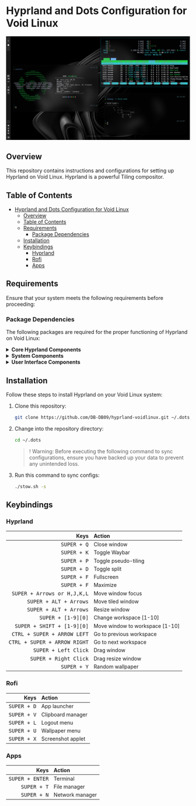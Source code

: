 # Hyprland and Dots Configuration for Void Linux

![Hyprland Logo](./.github/assets/hyprland-v2.png)

## Overview

This repository contains instructions and configurations for setting up Hyprland on Void Linux. Hyprland is a powerful Tiling compositor.

## Table of Contents

- [Hyprland and Dots Configuration for Void Linux](#hyprland-and-dots-configuration-for-void-linux)
  - [Overview](#overview)
  - [Table of Contents](#table-of-contents)
  - [Requirements](#requirements)
    - [Package Dependencies](#package-dependencies)
  - [Installation](#installation)
  - [Keybindings](#keybindings)
    - [Hyprland](#hyprland)
    - [Rofi](#rofi)
    - [Apps](#apps)

## Requirements

Ensure that your system meets the following requirements before proceeding:

### Package Dependencies

The following packages are required for the proper functioning of Hyprland on Void Linux:

<details>
  <summary><strong>Core Hyprland Components</strong></summary>

- [Void-Hyprland](https://github.com/Makrennel/hyprland-void) : ```hyprland hyprland-protocols xorg-server-xwayland xdg-desktop-portal-hyprland xdg-desktop-portal xdg-utils wayland wayland-protocols xdg-desktop-portal-wlr xdg-desktop-portal-gtk```

</details>

<details>
  <summary><strong>System Components</strong></summary>

- Repos : ```void-repo-multilib void-repo-nonfree```
- Services : ```dbus seatd elogind polkit bluez sddm cronie alcritty```
- Network : ```wpa_supplicant wifish wpa-cute wpa_gui - NetworkManager nmtui```
- Base : ```xorg gnome-keyring polkit-gnome mtpfs inotify-tools ffmpeg libnotify```
- Dev tools : ```git base-devel```
- Amd Drivers : ```Vulkan-Headers Vulkan-Tools Vulkan-ValidationLayers-32bit mesa-vulkan-radeon mesa-vulkan-radeon-32bit vulkan-loader vulkan-loader-32bit libspa-vulkan libspa-vulkan-32bit amdvlk mesa-dri```
- [Audio and Video](https://docs.voidlinux.org/config/media/pipewire.html) : ```pipewire wireplumber```

</details>

<details>
  <summary><strong>User Interface Components</strong></summary>

- Ui Components : ```Waybar avizo font-awesome-6 swaylock dunst``` [rofi](https://github.com/lbonn/rofi/blob/wayland/INSTALL.md)
- Wallpaper Daemons : ```swaybg mpvpaper``` [swww](https:i//github.com/LGFae/swww)
- Utilities : ```grim jq slurp playerctl cliphist wl-clipboard swayidle swappy pavucontrol```

</details>

## Installation

Follow these steps to install Hyprland on your Void Linux system:

1. Clone this repository:

   ```bash
   git clone https://github.com/DB-DB09/hyprland-voidlinux.git ~/.dots --recursive
   ```
2. Change into the repository directory:

   ```bash
   cd ~/.dots
   ```

   > ! Warning: Before executing the following command to sync configurations, ensure you have backed up your data to prevent any unintended loss.

3. Run this command to sync configs:

   ```bash
   ./stow.sh -s
   ```

## Keybindings

### Hyprland


|                                  Keys | Action                          |
| ------------------------------------: | :------------------------------ |
|                  <kbd>SUPER + Q</kbd> | Close window                    |
|                  <kbd>SUPER + K</kbd> | Toggle Waybar                   |
|                  <kbd>SUPER + P</kbd> | Toggle pseudo-tiling            |
|                  <kbd>SUPER + D</kbd> | Toggle split                    |
|                        <kbd>SUPER + F</kbd> | Fullscreen                      |
|                  <kbd>SUPER + F</kbd> | Maximize                        |
|  <kbd>SUPER + Arrows or H,J,K,L</kbd> | Move window focus               |
|       <kbd>SUPER + ALT + Arrows</kbd> | Move tiled window               |
|       <kbd>SUPER + ALT + Arrows</kbd> | Resize window                   |
|           <kbd>SUPER + [1-9][0]</kbd> | Change workspace [1-10]         |
|   <kbd>SUPER + SHIFT + [1-9][0]</kbd> | Move window to workspace [1-10] |
|  <kbd>CTRL + SUPER + ARROW LEFT</kbd> | Go to previous workspace        |
| <kbd>CTRL + SUPER + ARROW RIGHT</kbd> | Go to next workspace            |
|         <kbd>SUPER + Left Click</kbd> | Drag window                     |
|        <kbd>SUPER + Right Click</kbd> | Drag resize window              |
|                  <kbd>SUPER + Y</kbd> | Random wallpaper                |

### Rofi


|                 Keys | Action            |
| -------------------: | :---------------- |
| <kbd>SUPER + D</kbd> | App launcher      |
| <kbd>SUPER + V</kbd> | Clipboard manager |
| <kbd>SUPER + L</kbd> | Logout menu       |
| <kbd>SUPER + U</kbd> | Wallpaper menu    |
| <kbd>SUPER + X</kbd> | Screenshot applet |

### Apps


|                 Keys | Action               |
| -------------------: | :------------------- |
| <kbd>SUPER + ENTER</kbd> | Terminal         |
| <kbd>SUPER + T</kbd> | File manager         |
| <kbd>SUPER + N</kbd> | Network manager      |
